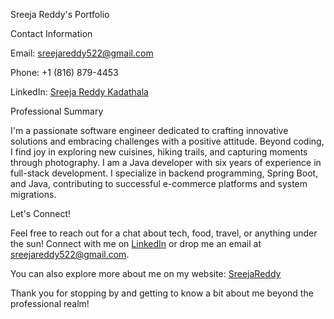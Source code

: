 Sreeja Reddy's Portfolio

Contact Information

Email: sreejareddy522@gmail.com

Phone: +1 (816) 879-4453


LinkedIn: [Sreeja Reddy Kadathala](www.linkedin.com/in/sreeja-reddy-kadathala-41b711199)

Professional Summary

I'm a passionate software engineer dedicated to crafting innovative solutions and embracing challenges with a positive attitude. Beyond coding, I find joy in exploring new cuisines, hiking trails, and capturing moments through photography. I am a Java developer with six years of experience in full-stack development. I specialize in backend programming, Spring Boot, and Java, contributing to successful e-commerce platforms and system migrations.

Let's Connect!

Feel free to reach out for a chat about tech, food, travel, or anything under the sun! Connect with me on [LinkedIn](www.linkedin.com/in/sreeja-reddy-kadathala-41b711199) or drop me an email at sreejareddy522@gmail.com.

You can also explore more about me on my website: [SreejaReddy](https://kunchakurisaiteja9.github.io/portfolio/)

Thank you for stopping by and getting to know a bit about me beyond the professional realm!
